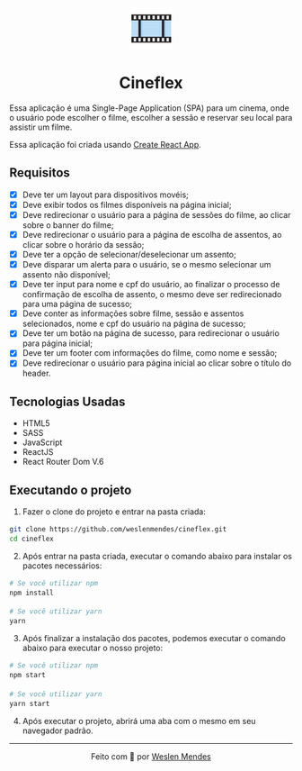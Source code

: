 <div align="center">
  <img src="./public/favicon.svg" width="75px" alt="">
  <h1>Cineflex</h1>
</div>

Essa aplicação é uma Single-Page Application (SPA) para um cinema, onde o usuário pode escolher o filme, escolher a sessão e reservar seu local para assistir um filme.

Essa aplicação foi criada usando [Create React App](https://github.com/facebook/create-react-app).

## Requisitos

- [x] Deve ter um layout para dispositivos movéis;
- [x] Deve exibir todos os filmes disponíveis na página inicial;
- [x] Deve redirecionar o usuário para a página de sessões do filme, ao clicar sobre o banner do filme;
- [x] Deve redirecionar o usuário para a página de escolha de assentos, ao clicar sobre o horário da sessão;
- [x] Deve ter a opção de selecionar/deselecionar um assento;
- [x] Deve disparar um alerta para o usuário, se o mesmo selecionar um assento não disponível;
- [x] Deve ter input para nome e cpf do usuário, ao finalizar o processo de confirmação de escolha de assento, o mesmo deve ser redirecionado para uma página de sucesso;
- [x] Deve conter as informações sobre filme, sessão e assentos selecionados, nome e cpf do usuário na página de sucesso;
- [x] Deve ter um botão na página de sucesso, para redirecionar o usuário para página inicial;
- [x] Deve ter um footer com informações do filme, como nome e sessão;
- [x] Deve redirecionar o usuário para página inicial ao clicar sobre o título do header.

## Tecnologias Usadas

- HTML5
- SASS
- JavaScript
- ReactJS
- React Router Dom V.6

## Executando o projeto

1. Fazer o clone do projeto e entrar na pasta criada:

```bash
git clone https://github.com/weslenmendes/cineflex.git
cd cineflex
```

2. Após entrar na pasta criada, executar o comando abaixo para instalar os pacotes necessários:

```bash
# Se você utilizar npm
npm install

# Se você utilizar yarn
yarn
```

3. Após finalizar a instalação dos pacotes, podemos executar o comando abaixo para executar o nosso projeto:

```bash
# Se você utilizar npm
npm start

# Se você utilizar yarn
yarn start
```

4. Após executar o projeto, abrirá uma aba com o mesmo em seu navegador padrão.

---

<p align="center">Feito com 💜 por <a href="https://github.com/weslenmendes">Weslen Mendes</a></p>
